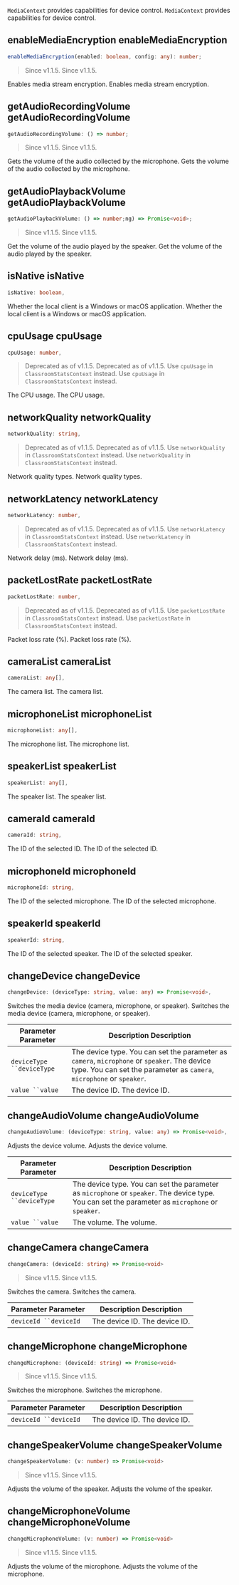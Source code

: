 `MediaContext` provides capabilities for device control. `MediaContext` provides capabilities for device control.

## enableMediaEncryption enableMediaEncryption

```typescript
enableMediaEncryption(enabled: boolean, config: any): number;
```

> Since v1.1.5. Since v1.1.5.

Enables media stream encryption. Enables media stream encryption.

## getAudioRecordingVolume getAudioRecordingVolume

```typescript
getAudioRecordingVolume: () => number;
```

> Since v1.1.5. Since v1.1.5.

Gets the volume of the audio collected by the microphone. Gets the volume of the audio collected by the microphone.

## getAudioPlaybackVolume getAudioPlaybackVolume

```typescript
getAudioPlaybackVolume: () => number;ng) => Promise<void>;
```

> Since v1.1.5. Since v1.1.5.

Get the volume of the audio played by the speaker. Get the volume of the audio played by the speaker.

## isNative isNative

```typescript
isNative: boolean,
```

Whether the local client is a Windows or macOS application. Whether the local client is a Windows or macOS application.

## cpuUsage cpuUsage

```typescript
cpuUsage: number,
```

> Deprecated as of v1.1.5. Deprecated as of v1.1.5. Use `cpuUsage` in `ClassroomStatsContext` instead. Use `cpuUsage` in `ClassroomStatsContext` instead.

The CPU usage. The CPU usage.

## networkQuality networkQuality

```typescript
networkQuality: string,
```

> Deprecated as of v1.1.5. Deprecated as of v1.1.5. Use `networkQuality` in `ClassroomStatsContext` instead. Use `networkQuality` in `ClassroomStatsContext` instead.

Network quality types. Network quality types.

## networkLatency networkLatency

```typescript
networkLatency: number,
```

> Deprecated as of v1.1.5. Deprecated as of v1.1.5. Use `networkLatency` in `ClassroomStatsContext` instead. Use `networkLatency` in `ClassroomStatsContext` instead.

Network delay (ms). Network delay (ms).

## packetLostRate packetLostRate

```typescript
packetLostRate: number,
```

> Deprecated as of v1.1.5. Deprecated as of v1.1.5. Use `packetLostRate` in `ClassroomStatsContext` instead. Use `packetLostRate` in `ClassroomStatsContext` instead.

Packet loss rate (%). Packet loss rate (%).

## cameraList cameraList

```typescript
cameraList: any[],
```

The camera list. The camera list.

## microphoneList microphoneList

```typescript
microphoneList: any[],
```

The microphone list. The microphone list.

## speakerList speakerList

```typescript
speakerList: any[],
```

The speaker list. The speaker list.

## cameraId cameraId

```typescript
cameraId: string,
```

The ID of the selected ID. The ID of the selected ID.

## microphoneId microphoneId

```typescript
microphoneId: string,
```

The ID of the selected microphone. The ID of the selected microphone.

## speakerId speakerId

```typescript
speakerId: string,
```

The ID of the selected speaker. The ID of the selected speaker.

## changeDevice changeDevice

```typescript
changeDevice: (deviceType: string, value: any) => Promise<void>,
```

Switches the media device (camera, microphone, or speaker). Switches the media device (camera, microphone, or speaker).

| Parameter Parameter | Description Description |
| ------------ | ------------------------------------------------------ |
| `deviceType ``deviceType` | The device type. You can set the parameter as `camera`, `microphone` or `speaker`. The device type. You can set the parameter as `camera`, `microphone` or `speaker`. |
| `value ``value` | The device ID. The device ID. |

## changeAudioVolume changeAudioVolume

```typescript
changeAudioVolume: (deviceType: string, value: any) => Promise<void>,
```

Adjusts the device volume. Adjusts the device volume.

| Parameter Parameter | Description Description |
| ------------ | ------------------------------------------- |
| `deviceType ``deviceType` | The device type. You can set the parameter as `microphone` or `speaker`. The device type. You can set the parameter as `microphone` or `speaker`. |
| `value ``value` | The volume. The volume. |

## changeCamera changeCamera

```typescript
changeCamera: (deviceId: string) => Promise<void>
```

> Since v1.1.5. Since v1.1.5.

Switches the camera. Switches the camera.

| Parameter Parameter | Description Description |
| ---------- | --------- |
| `deviceId ``deviceId` | The device ID. The device ID. |

## changeMicrophone changeMicrophone

```typescript
changeMicrophone: (deviceId: string) => Promise<void>
```

> Since v1.1.5. Since v1.1.5.

Switches the microphone. Switches the microphone.

| Parameter Parameter | Description Description |
| ---------- | --------- |
| `deviceId ``deviceId` | The device ID. The device ID. |

## changeSpeakerVolume changeSpeakerVolume

```typescript
changeSpeakerVolume: (v: number) => Promise<void>
```

> Since v1.1.5. Since v1.1.5.

Adjusts the volume of the speaker. Adjusts the volume of the speaker.

## changeMicrophoneVolume changeMicrophoneVolume

```typescript
changeMicrophoneVolume: (v: number) => Promise<void>
```

> Since v1.1.5. Since v1.1.5.

Adjusts the volume of the microphone. Adjusts the volume of the microphone.